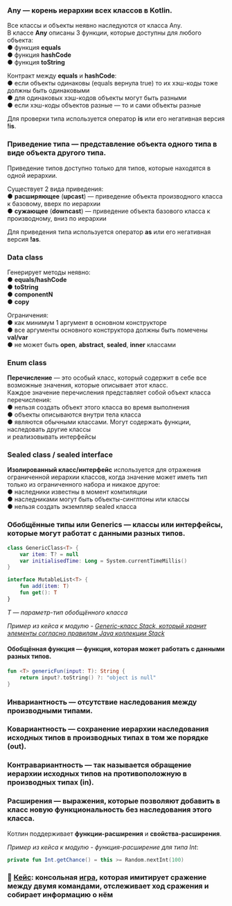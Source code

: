 ### Any — корень иерархии всех классов в Kotlin. 
Все классы и объекты неявно наследуются от класса Any.  
В классе **Any** описаны 3 функции, которые доступны для любого объекта:  
● функция **equals**  
● функция **hashCode**  
● функция **toString**  

Контракт между **equals** и **hashCode**:  
● если объекты одинаковы (equals вернула true) то их хэш-коды тоже должны
быть одинаковыми  
● для одинаковых хэш-кодов объекты могут быть разными  
● если хэш-коды объектов разные — то и сами объекты разные  

Для проверки типа используется оператор **is** или его негативная версия **!is**.  

### Приведение типа — представление объекта одного типа в виде объекта другого типа.
Приведение типов доступно только для типов, которые находятся в одной иерархии.  

Существует 2 вида приведения:  
● **расширяющее** (**upcast**) — приведение объекта производного класса к базовому, вверх
по иерархии  
● **сужающее** (**downcast**) — приведение объекта базового класса к производному, вниз
по иерархии  

Для приведения типа используется оператор **as** или его негативная версия **!as**.  

### Data class  
Генерирует методы неявно:  
● **equals/hashCode**  
● **toString**  
● **componentN**  
● **copy**  

Ограничения:  
● как минимум 1 аргумент в основном конструкторе  
● все аргументы основного конструктора должны быть помечены **val/var**  
● не может быть **open**, **abstract**, **sealed**, **inner** классами  

### Enum class
**Перечисление** — это особый класс, который содержит в себе все возможные значения,
которые описывает этот класс.  
Каждое значение перечисления представляет собой объект
класса перечисления:  
● нельзя создать объект этого класса во время выполнения  
● объекты описываются внутри тела класса  
● являются обычными классами. Могут содержать функции, наследовать другие классы  
и реализовывать интерфейсы  

### Sealed class / sealed interface
**Изолированный класс/интерфейс** используется для отражения ограниченной иерархии
классов, когда значение может иметь тип только из ограниченного набора и никакое другое:  
● наследники известны в момент компиляции  
● наследниками могут быть объекты-синглтоны или классы  
● нельзя создать экземпляр sealed класса  

### Обобщённые типы или Generics — классы или интерфейсы, которые могут работат с данными разных типов.  

```kt
class GenericClass<T> {
    var item: T? = null
    var initialisedTime: Long = System.currentTimeMillis()
}

interface MutableList<T> {
    fun add(item: T)
    fun get(): T
}
```
_T — параметр-тип обобщённого класса_

_Пример из кейса к модулю - [Generic-класс Stack, который хранит элементы согласно правилам Java коллекции Stack](https://github.com/ILYA-NASA/Android-basic/blob/master/12_Generics_And_Utility_Classes/MyCustomGame/src/main/kotlin/Stack.kt)_

#### Обобщённая функция — функция, которая может работать с данными разных типов.

```kt
fun <T> genericFun(input: T): String {
    return input?.toString() ?: "object is null"
}
```

### Инвариантность — отсутствие наследования между производными типами.
### Ковариантность — сохранение иерархии наследования исходных типов в производных типах в том же порядке (out).
### Контравариантность — так называется обращение иерархии исходных типов на противоположную в производных типах (in).

### Расширения — выражения, которые позволяют добавить в класс новую функциональность без наследования этого класса.
Котлин поддерживает **функции-расширения** и **свойства-расширения**.

_Пример из кейса к модулю - функция-расширение для типа Int_:

```kt
private fun Int.getChance() = this >= Random.nextInt(100)
```

### :paperclip: [Кейс](https://github.com/ILYA-NASA/Android-basic/blob/master/12_Generics_And_Utility_Classes/MyCustomGame/TASK.md): консольная [игра](https://github.com/ILYA-NASA/Android-basic/tree/master/12_Generics_And_Utility_Classes/MyCustomGame/src/main/kotlin), которая имитирует сражение между двумя командами, отслеживает ход сражения и собирает информацию о нём
